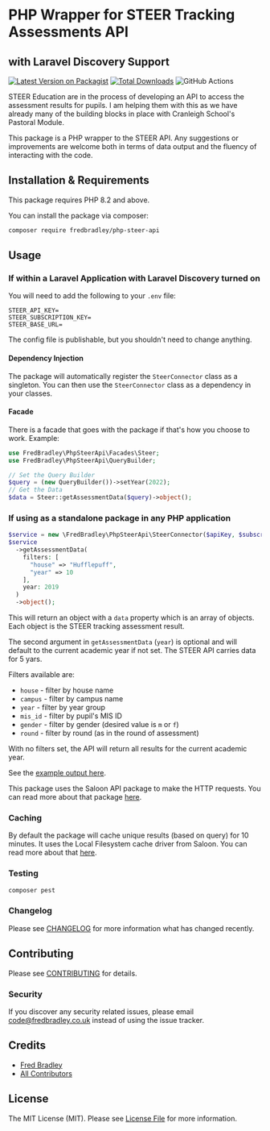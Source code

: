 # PHP Wrapper for STEER Tracking Assessments API
## with Laravel Discovery Support

[![Latest Version on Packagist](https://img.shields.io/packagist/v/fredbradley/php-steer-api.svg?style=flat-square)](https://packagist.org/packages/fredbradley/php-steer-api)
[![Total Downloads](https://img.shields.io/packagist/dt/fredbradley/php-steer-api.svg?style=flat-square)](https://packagist.org/packages/fredbradley/php-steer-api)
![GitHub Actions](https://github.com/fredbradley/php-steer-api/actions/workflows/main.yml/badge.svg)

STEER Education are in the process of developing an API to access the assessment results for pupils. I am helping them with this as we have already many of the building blocks in place with Cranleigh School's Pastoral Module. 

This package is a PHP wrapper to the STEER API. Any suggestions or improvements are welcome both in terms of data output and the fluency of interacting with the code.

## Installation & Requirements

This package requires PHP 8.2 and above.

You can install the package via composer:

```bash
composer require fredbradley/php-steer-api
```

## Usage
### If within a Laravel Application with Laravel Discovery turned on
You will need to add the following to your `.env` file:
```dotenv
STEER_API_KEY=
STEER_SUBSCRIPTION_KEY=
STEER_BASE_URL=
```
The config file is publishable, but you shouldn't need to change anything.
#### Dependency Injection
The package will automatically register the `SteerConnector` class as a singleton. You can then use the `SteerConnector` class as a dependency in your classes. 
#### Facade
There is a facade that goes with the package if that's how you choose to work. Example: 
```php
use FredBradley\PhpSteerApi\Facades\Steer;
use FredBradley\PhpSteerApi\QueryBuilder;

// Set the Query Builder
$query = (new QueryBuilder())->setYear(2022);
// Get the Data
$data = Steer::getAssessmentData($query)->object();
```

### If using as a standalone package in any PHP application
```php
$service = new \FredBradley\PhpSteerApi\SteerConnector($apiKey, $subscriptionKey, $baseUrl);
$service
  ->getAssessmentData(
    filters: [
      "house" => "Hufflepuff",
      "year" => 10
    ],
    year: 2019
  )
  ->object();
```

This will return an object with a `data` property which is an array of objects. Each object is the STEER tracking
assessment result.

The second argument in `getAssessmentData` (`year`) is optional and will default to the current academic year if not set. The STEER API carries data for 5 yars.

Filters available are: 
* `house` - filter by house name
* `campus` - filter by campus name
* `year` - filter by year group
* `mis_id` - filter by pupil's MIS ID
* `gender` - filter by gender (desired value is `m` or `f`)
* `round` - filter by round (as in the round of assessment)

With no filters set, the API will return all results for the current academic year.

See the [example output here](EXAMPLE.md).

This package uses the Saloon API package to make the HTTP requests. You can read more about that package [here](https://docs.saloon.dev/).

### Caching
By default the package will cache unique results (based on query) for 10 minutes. It uses the Local Filesystem cache driver from Saloon. You can read more about that [here](https://docs.saloon.dev/digging-deeper/caching-responses). 

### Testing

```bash
composer pest
```

### Changelog

Please see [CHANGELOG](CHANGELOG.md) for more information what has changed recently.

## Contributing

Please see [CONTRIBUTING](CONTRIBUTING.md) for details.

### Security

If you discover any security related issues, please email code@fredbradley.co.uk instead of using the issue tracker.

## Credits

- [Fred Bradley](https://github.com/fredbradley)
- [All Contributors](../../contributors)

## License

The MIT License (MIT). Please see [License File](LICENSE.md) for more information.

